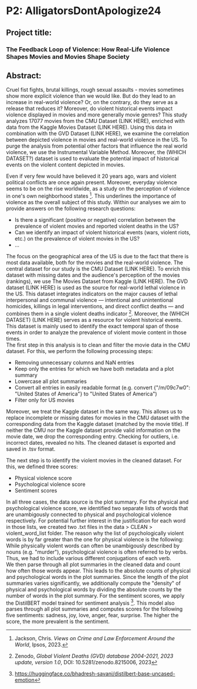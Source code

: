  # P2: AlligatorsDontApologize24 

 ## Project title: 
 ### The Feedback Loop of Violence: How Real-Life Violence Shapes Movies and Movies Shape Society

 ## Abstract:
 Cruel fist fights, brutal killings, rough sexual assaults - movies sometimes show more explicit violence than we would like. But do they lead to an increase in real-world violence? Or, on the contrary, do they serve as a release that reduces it? Moreover, do violent historical events impact violence displayed in movies and more generally movie genres? This study analyzes 17077 movies from the CMU Dataset (LINK HERE), enriched with data from the Kaggle Movies Dataset (LINK HERE). Using this data in combination with the GVD Dataset (LINK HERE), we examine the correlation between depicted violence in movies and real-world violence in the US. To purge the analysis from potential other factors that influence the real world violence, we use the Instrumental Variable Method. Moreover, the (WHICH DATASET?) dataset is used to evaluate the potential impact of historical events on the violent content depicted in movies.

Even if very few would have believed it 20 years ago, wars and violent political conflicts are once again present. Moreover, everyday violence seems to be on the rise worldwide, as a study on the perception of violence in one's own neighborhood states [^1]. This underlines the importance of violence as the overall subject of this study. Within our analyses we aim to provide answers on the following research questions: 

* Is there a significant (positive or negative) correlation between the prevalence of violent movies and reported violent deaths in the US?
* Can we identify an impact of violent historical events (wars, violent riots, etc.) on the prevalence of violent movies in the US?
* ...

The focus on the geographical area of the US is due to the fact that there is most data available, both for the movies and the real-world violence.
The central dataset for our study is the CMU Dataset (LINK HERE). To enrich this dataset with missing dates and the audience's perception of the movies (rankings), we use The Movies Dataset from Kaggle (LINK HERE). The GVD dataset (LINK HERE) is used as the source for real-world lethal violence in the US. This dataset integrates indicators on the major causes of lethal interpersonal and communal violence — intentional and unintentional homicides, killings in legal interventions, and direct conflict deaths — and combines them in a single violent deaths indicator [^2]. Moreover, the (WHICH DATASET) (LINK HERE) serves as a resource for violent historical events. This dataset is mainly used to identify the exact temporal span of those events in order to analyze the prevalence of violent movie content in those times.  
The first step in this analysis is to clean and filter the movie data in the CMU dataset. For this, we perform the following processing steps:
* Removing unnecessary columns and NaN entries
* Keep only the entries for which we have both metadata and a plot summary
* Lowercase all plot summaries
* Convert all entries in easily readable format (e.g. convert {"/m/09c7w0": "United States of America"} to "United States of America")
* Filter only for US movies

Moreover, we treat the Kaggle dataset in the same way. This allows us to replace incomplete or missing dates for movies in the CMU dataset with the corresponding data from the Kaggle dataset (matched by the movie title). If neither the CMU nor the Kaggle dataset provide valid information on the movie date, we drop the corresponding entry. Checking for outliers, i.e. incorrect dates, revealed no hits. The cleaned dataset is exported and saved in .tsv format.

The next step is to identify the violent movies in the cleaned dataset. For this, we defined three scores: 
* Physical violence score
* Psychological violence score
* Sentiment scores

In all three cases, the data source is the plot summary. For the physical and psychological violence score, we identified two separate lists of words that are unambigously connected to physical and psychological violence respectively. For potential further interest in the justification for each word in those lists, we created two .txt files in the data > CLEAN > violent_word_list folder. The reason why the list of psychologically violent words is by far greater than the one for physical violence is the following: While physically violent words can often be unambigously described by nouns (e.g. "murder"), psychological violence is often referred to by verbs. Thus, we had to include various different conjugations of each verb.  
We then parse through all plot summaries in the cleaned data and count how often those words appear. This leads to the absolute counts of physical and psychological words in the plot summaries. Since the length of the plot summaries varies significantly, we additionally compute the "density" of physical and psychological words by dividing the absolute counts by the number of words in the plot summary. 
For the sentiment scores, we apply the DistilBERT model trained for sentiment analysis [^3]. This model also parses through all plot summaries and computes scores for the following five sentiments: sadness, joy, love, anger, fear, surprise. The higher the score, the more prevalent is the sentiment.



[^1]: Jackson, Chris. *Views on Crime and Law Enforcement
Around the World*, Ipsos, 2023.
[^2]: Zenodo, *Global Violent Deaths (GVD) database 2004-2021, 2023 update, version 1.0*, DOI: 10.5281/zenodo.8215006, 2023
[^3]: https://huggingface.co/bhadresh-savani/distilbert-base-uncased-emotion